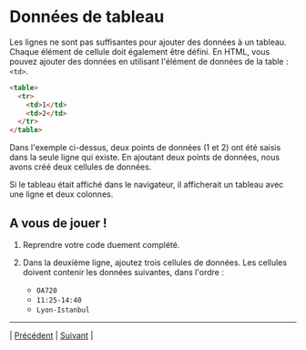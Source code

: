 # Données de tableau
Les lignes ne sont pas suffisantes pour ajouter des données à un tableau. 
Chaque élément de cellule doit également être défini.
En HTML, vous pouvez ajouter des données en utilisant l'élément de données de la table : `<td>`.

```html
<table>
  <tr>
    <td>1</td>
    <td>2</td>
  </tr>
</table>
```

Dans l'exemple ci-dessus, deux points de données (1 et 2) ont été saisis dans la seule ligne qui existe.
En ajoutant deux points de données, nous avons créé deux cellules de données.

Si le tableau était affiché dans le navigateur, il afficherait un tableau avec une ligne et deux colonnes.


## A vous de jouer !

1. Reprendre votre code duement complété.

2. Dans la deuxième ligne, ajoutez trois cellules de données. Les cellules doivent contenir les données suivantes, dans l'ordre :
    - `OA720`
    - `11:25-14:40`
    - `Lyon-Istanbul`

___

| [Précédent](./2-ligne.md)       | [Suivant](./4-titre.md)        |
